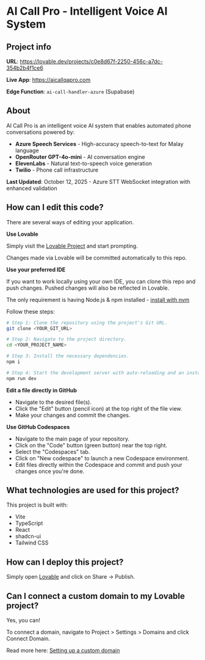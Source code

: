 # AI Call Pro - Intelligent Voice AI System

## Project info

**URL**: https://lovable.dev/projects/c0e8d67f-2250-456c-a7dc-354b2b4f1ce6

**Live App**: https://aicallqapro.com

**Edge Function**: `ai-call-handler-azure` (Supabase)

## About

AI Call Pro is an intelligent voice AI system that enables automated phone conversations powered by:
- **Azure Speech Services** - High-accuracy speech-to-text for Malay language
- **OpenRouter GPT-4o-mini** - AI conversation engine
- **ElevenLabs** - Natural text-to-speech voice generation
- **Twilio** - Phone call infrastructure

**Last Updated**: October 12, 2025 - Azure STT WebSocket integration with enhanced validation

## How can I edit this code?

There are several ways of editing your application.

**Use Lovable**

Simply visit the [Lovable Project](https://lovable.dev/projects/c0e8d67f-2250-456c-a7dc-354b2b4f1ce6) and start prompting.

Changes made via Lovable will be committed automatically to this repo.

**Use your preferred IDE**

If you want to work locally using your own IDE, you can clone this repo and push changes. Pushed changes will also be reflected in Lovable.

The only requirement is having Node.js & npm installed - [install with nvm](https://github.com/nvm-sh/nvm#installing-and-updating)

Follow these steps:

```sh
# Step 1: Clone the repository using the project's Git URL.
git clone <YOUR_GIT_URL>

# Step 2: Navigate to the project directory.
cd <YOUR_PROJECT_NAME>

# Step 3: Install the necessary dependencies.
npm i

# Step 4: Start the development server with auto-reloading and an instant preview.
npm run dev
```

**Edit a file directly in GitHub**

- Navigate to the desired file(s).
- Click the "Edit" button (pencil icon) at the top right of the file view.
- Make your changes and commit the changes.

**Use GitHub Codespaces**

- Navigate to the main page of your repository.
- Click on the "Code" button (green button) near the top right.
- Select the "Codespaces" tab.
- Click on "New codespace" to launch a new Codespace environment.
- Edit files directly within the Codespace and commit and push your changes once you're done.

## What technologies are used for this project?

This project is built with:

- Vite
- TypeScript
- React
- shadcn-ui
- Tailwind CSS

## How can I deploy this project?

Simply open [Lovable](https://lovable.dev/projects/c0e8d67f-2250-456c-a7dc-354b2b4f1ce6) and click on Share -> Publish.

## Can I connect a custom domain to my Lovable project?

Yes, you can!

To connect a domain, navigate to Project > Settings > Domains and click Connect Domain.

Read more here: [Setting up a custom domain](https://docs.lovable.dev/features/custom-domain#custom-domain)

